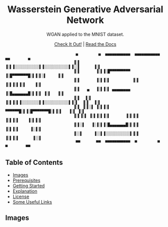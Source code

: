 <h1 align="center">
Wasserstein Generative Adversarial Network
</h1> 



<p align="center">WGAN applied to the MNIST dataset.</p>

<p align="center"><a href="#site">Check It Out!</a> | <a href="#documentation">Read the Docs</a></p>

```
                               ▄         ▄  ▄▄▄▄▄▄▄▄▄▄▄  ▄▄▄▄▄▄▄▄▄▄▄  ▄▄        ▄ 
                              ▐░▌       ▐░▌▐░░░░░░░░░░░▌▐░░░░░░░░░░░▌▐░░▌      ▐░▌
                              ▐░▌       ▐░▌▐░█▀▀▀▀▀▀▀▀▀ ▐░█▀▀▀▀▀▀▀█░▌▐░▌░▌     ▐░▌
                              ▐░▌       ▐░▌▐░▌          ▐░▌       ▐░▌▐░▌▐░▌    ▐░▌
                              ▐░▌   ▄   ▐░▌▐░▌ ▄▄▄▄▄▄▄▄ ▐░█▄▄▄▄▄▄▄█░▌▐░▌ ▐░▌   ▐░▌
                              ▐░▌  ▐░▌  ▐░▌▐░▌▐░░░░░░░░▌▐░░░░░░░░░░░▌▐░▌  ▐░▌  ▐░▌
                              ▐░▌ ▐░▌░▌ ▐░▌▐░▌ ▀▀▀▀▀▀█░▌▐░█▀▀▀▀▀▀▀█░▌▐░▌   ▐░▌ ▐░▌
                              ▐░▌▐░▌ ▐░▌▐░▌▐░▌       ▐░▌▐░▌       ▐░▌▐░▌    ▐░▌▐░▌
                              ▐░▌░▌   ▐░▐░▌▐░█▄▄▄▄▄▄▄█░▌▐░▌       ▐░▌▐░▌     ▐░▐░▌
                              ▐░░▌     ▐░░▌▐░░░░░░░░░░░▌▐░▌       ▐░▌▐░▌      ▐░░▌
                               ▀▀       ▀▀  ▀▀▀▀▀▀▀▀▀▀▀  ▀         ▀  ▀        ▀▀ 

```


## Table of Contents
- [Images](#images)
- [Prerequisites](#prerequisites)
- [Getting Started](#getting-started)
- [Explanation](#explanation)
- [License](#license)
- [Some Useful Links](#some-useful-links)

## Images
